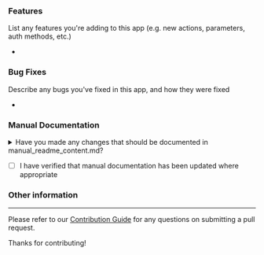 ### Features
<!-- Delete this section if your PR does not add any features -->
List any features you're adding to this app (e.g. new actions, parameters, auth methods, etc.)

-

### Bug Fixes
<!-- Delete this section if your PR does not fix any bugs -->
Describe any bugs you've fixed in this app, and how they were fixed

-

### Manual Documentation

<details><summary>
Have you made any changes that should be documented in manual_readme_content.md?
</summary><br />

The following changes require documentation in `manual_readme_content.md`:

- New, updated, or removed [REST handlers](https://docs.splunk.com/Documentation/SOAR/current/DevelopApps/RESTHandlers)
- New, updated, or removed authentication methods, especially complex methods like OAuth
- Compatibility considerations with respect to deployment types (e.g. actions that cannot be run on cloud or an automation broker)
</details>

- [ ] I have verified that manual documentation has been updated where appropriate

### Other information
<!-- Delete this entire section if unused -->
<!-- Please add any other pertinent information you would like reviewers to know about your change -->

---
Please refer to our [Contribution Guide](https://github.com/splunk-soar-connectors/.github/blob/main/.github/CONTRIBUTING.md) for any questions on submitting a pull request.

Thanks for contributing!
